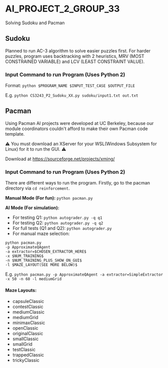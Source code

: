 # AI_PROJECT_2_GROUP_33
Solving Sudoku and Pacman

## Sudoku
Planned to run AC-3 algorithm to solve easier puzzles first. For harder puzzles, program uses backtracking with 2 heuristics, MRV (MOST CONSTRAINED VARIABLE) and LCV (LEAST CONSTRAINT VALUE).

### Input Command to run Program (Uses Python 2)

Format: `python $PROGRAM_NAME $INPUT_TEST_CASE $OUTPUT_FILE`

E.g. `python CS3243_P2_Sudoku_XX.py sudoku/input1.txt out.txt`

## Pacman
Using Pacman AI projects were developed at UC Berkeley, because our module coordinators couldn't afford to make their own Pacman code template.

:warning: You must download an XServer for your WSL(Windows Subsystem for Linux) for it to run the GUI. :warning:

Download at https://sourceforge.net/projects/xming/

### Input Command to run Program (Uses Python 2)

There are different ways to run the program.
Firstly, go to the pacman directory via `cd reinforcement`.

**Manual Mode (For fun):**
`python pacman.py`

**AI Mode (For simulation):**
* For testing Q1: `python autograder.py -q q1`
* For testing Q2: `python autograder.py -q q2`
* For full tests (Q1 and Q2): `python autograder.py`
* For manual maze selection: 
```
python pacman.py 
-p ApproximateQAgent 
-a extractor=$CHOSEN_EXTRACTOR_HERE$ 
-x $NUM_TRAINING$ 
-n $NUM_TRAINING_PLUS_SHOW_ON_GUI$ 
-l $MAZE_LAYOUT(SEE MORE BELOW)$
```

E.g. `python pacman.py -p ApproximateQAgent -a extractor=SimpleExtractor -x 50 -n 60 -l mediumGrid`

#### Maze Layouts:
* capsuleClassic
* contestClassic
* mediumClassic
* mediumGrid
* minimaxClassic
* openClassic
* originalClassic
* smallClassic
* smallGrid
* testClassic
* trappedClassic
* trickyClassic

